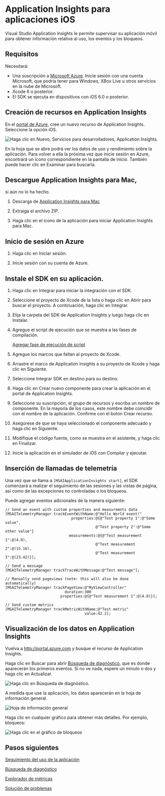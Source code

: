 <properties 
    pageTitle="Application Insights para aplicaciones iOS" 
    description="Analice el uso y el rendimiento de la aplicación de iOS con Application Insights." 
    services="application-insights" 
    documentationCenter="ios"
    authors="alancameronwills" 
    manager="ronmart"/>

<tags 
    ms.service="application-insights" 
    ms.workload="tbd" 
    ms.tgt_pltfrm="ibiza" 
    ms.devlang="na" 
    ms.topic="article" 
    ms.date="04/27/2015" 
    ms.author="awills"/>

# Application Insights para aplicaciones iOS

Visual Studio Application Insights le permite supervisar su aplicación móvil para obtener información relativa al uso, los eventos y los bloqueos.

## Requisitos

Necesitará:

* Una suscripción a [Microsoft Azure](http://azure.com). Inicie sesión con una cuenta Microsoft, que podría tener para Windows, XBox Live u otros servicios en la nube de Microsoft.
* Xcode 6 o posterior.
* El SDK se ejecuta en dispositivos con iOS 6.0 o posterior.

## Creación de recursos en Application Insights

En el [portal de Azure][portal], cree un nuevo recurso de Application Insights. Seleccione la opción iOS.

![Haga clic en Nuevo, Servicios para desarrolladores, Application Insights.](./media/app-insights-ios/11-new.png)

En la hoja que se abre podrá ver los datos de uso y rendimiento sobre la aplicación. Para volver a ella la próxima vez que inicie sesión en Azure, encontrará un icono correspondiente en la pantalla de inicio. También puede hacer clic en Examinar para buscarla.

## Descargue Application Insights para Mac,

si aún no lo ha hecho.

1. Descarga de [Application Insights para Mac](http://go.microsoft.com/fwlink/?LinkID=533209)

2. Extraiga el archivo ZIP.

3. Haga clic en el icono de la aplicación para iniciar Application Insights para Mac.

## <a name="signin"></a>Inicio de sesión en Azure

1. Haga clic en Iniciar sesión.

2. Inicie sesión con su cuenta de Azure.

## Instale el SDK en su aplicación.

1. Haga clic en Integrar para iniciar la integración con el SDK.

2. Seleccione el proyecto de Xcode de la lista o haga clic en Abrir para buscar el proyecto. A continuación, haga clic en Integrar.

3. Elija la carpeta del SDK de Application Insights y luego haga clic en Instalar.

4. Agregue el script de ejecución que se muestra a las fases de compilación.

    [Agregar fase de ejecución de script](http://hockeyapp.net/help/runscriptbuildphase/)

5. Agregue los marcos que faltan al proyecto de Xcode.

6. Arrastre el marco de Application Insights a su proyecto de Xcode y haga clic en Siguiente.

7. Seleccione Integrar SDK en destino para su destino.

8. Haga clic en Crear nuevo componente para crear la aplicación en el portal de Application Insights.

9. Seleccione su suscripción, el grupo de recursos y escriba un nombre de componente. En la mayoría de los casos, este nombre debe coincidir con el nombre de la aplicación. Confirme con el botón Crear recurso.

10. Asegúrese de que se haya seleccionado el componente adecuado y haga clic en Siguiente.

11. Modifique el código fuente, como se muestra en el asistente, y haga clic en Finalizar.

12. Inicie la aplicación en el simulador de iOS con Compilar y ejecutar.

## Inserción de llamadas de telemetría

Una vez que se llama a `[MSAIApplicationInsights start]`, el SDK comenzará a realizar el seguimiento de las sesiones y las vistas de página, así como de las excepciones no controladas o los bloqueos.

Puede agregar eventos adicionales de la manera siguiente:

    // Send an event with custom properties and measuremnts data
    [MSAITelemetryManager trackEventWithName:@"Hello World event!"
                                  properties:@{@"Test property 1":@"Some value",
                                             @"Test property 2":@"Some other value"}
                                 measurements:@{@"Test measurement 1":@(4.8),
                                             @"Test measurement 2":@(15.16),
                                             @"Test measurement 3":@(23.42)}];

    // Send a message
    [MSAITelemetryManager trackTraceWithMessage:@"Test message"];

    // Manually send pageviews (note: this will also be done automatically)
    [MSAITelemetryManager trackPageView:@"MyViewController"
                               duration:300
                             properties:@{@"Test measurement 1":@(4.8)}];

    // Send custom metrics
    [MSAITelemetryManager trackMetricWithName:@"Test metric" 
                                        value:42.2];

## Visualización de los datos en Application Insights

Vuelva a http://portal.azure.com y busque el recurso de Application Insights.

Haga clic en Buscar para abrir [Búsqueda de diagnóstico][diagnostic], que es donde aparecerán los primeros eventos. Si no ve nada, espere un minuto o dos y haga clic en Actualizar.

![Haga clic en Búsqueda de diagnóstico.](./media/app-insights-ios/21-search.png)

A medida que use la aplicación, los datos aparecerán en la hoja de información general.

![Hoja de información general](./media/app-insights-ios/22-oview.png)

Haga clic en cualquier gráfico para obtener más detalles. Por ejemplo, bloqueos:

![Haga clic en el gráfico de bloqueos](./media/app-insights-ios/23-crashes.png)
## <a name="usage"></a>Pasos siguientes

[Seguimiento del uso de la aplicación][track]

[Búsqueda de diagnóstico][diagnostic]

[Explorador de métricas][metrics]

[Solución de problemas][qna]


<!--Link references-->

[diagnostic]: app-insights-diagnostic-search.md
[metrics]: app-insights-metrics-explorer.md
[portal]: http://portal.azure.com/
[qna]: app-insights-troubleshoot-faq.md
[track]: app-insights-custom-events-metrics-api.md

 

<!---HONumber=July15_HO3-->